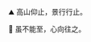 ⛰️ 高山仰止，景行行止。

💞️ 虽不能至，心向往之。

<!---
sluyh/sluyh is a ✨ special ✨ repository because its `README.md` (this file) appears on your GitHub profile.
You can click the Preview link to take a look at your changes.
--->
